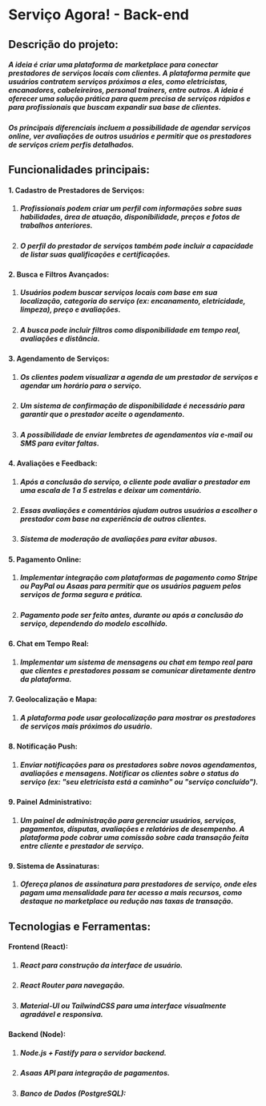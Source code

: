 # Serviço Agora! - Back-end

## Descrição do projeto:
##### A ideia é criar uma plataforma de marketplace para conectar prestadores de serviços locais com clientes. A plataforma permite que usuários contratem serviços próximos a eles, como eletricistas, encanadores, cabeleireiros, personal trainers, entre outros. A ideia é oferecer uma solução prática para quem precisa de serviços rápidos e para profissionais que buscam expandir sua base de clientes.

##### Os principais diferenciais incluem a possibilidade de agendar serviços online, ver avaliações de outros usuários e permitir que os prestadores de serviços criem perfis detalhados.

## Funcionalidades principais:
#### 1. Cadastro de Prestadores de Serviços:
1. ##### Profissionais podem criar um perfil com informações sobre suas habilidades, área de atuação, disponibilidade, preços e fotos de trabalhos anteriores.
2. ##### O perfil do prestador de serviços também pode incluir a capacidade de listar suas qualificações e certificações.

#### 2. Busca e Filtros Avançados:
1. ##### Usuários podem buscar serviços locais com base em sua localização, categoria do serviço (ex: encanamento, eletricidade, limpeza), preço e avaliações.
2. ##### A busca pode incluir filtros como disponibilidade em tempo real, avaliações e distância.

#### 3. Agendamento de Serviços:
1. ##### Os clientes podem visualizar a agenda de um prestador de serviços e agendar um horário para o serviço.
2. ##### Um sistema de confirmação de disponibilidade é necessário para garantir que o prestador aceite o agendamento.
3. ##### A possibilidade de enviar lembretes de agendamentos via e-mail ou SMS para evitar faltas.

#### 4. Avaliações e Feedback:
1. ##### Após a conclusão do serviço, o cliente pode avaliar o prestador em uma escala de 1 a 5 estrelas e deixar um comentário.
2. ##### Essas avaliações e comentários ajudam outros usuários a escolher o prestador com base na experiência de outros clientes.
3. ##### Sistema de moderação de avaliações para evitar abusos.

#### 5. Pagamento Online:
1. ##### Implementar integração com plataformas de pagamento como Stripe ou PayPal ou Asaas para permitir que os usuários paguem pelos serviços de forma segura e prática.
2. ##### Pagamento pode ser feito antes, durante ou após a conclusão do serviço, dependendo do modelo escolhido.

#### 6. Chat em Tempo Real:
1. ##### Implementar um sistema de mensagens ou chat em tempo real para que clientes e prestadores possam se comunicar diretamente dentro da plataforma.

#### 7. Geolocalização e Mapa:
1. ##### A plataforma pode usar geolocalização para mostrar os prestadores de serviços mais próximos do usuário.

#### 8. Notificação Push:
1. ##### Enviar notificações para os prestadores sobre novos agendamentos, avaliações e mensagens. Notificar os clientes sobre o status do serviço (ex: "seu eletricista está a caminho" ou "serviço concluído").

#### 9. Painel Administrativo:
1. ##### Um painel de administração para gerenciar usuários, serviços, pagamentos, disputas, avaliações e relatórios de desempenho. A plataforma pode cobrar uma comissão sobre cada transação feita entre cliente e prestador de serviço.

#### 9. Sistema de Assinaturas:
1. ##### Ofereça planos de assinatura para prestadores de serviço, onde eles pagam uma mensalidade para ter acesso a mais recursos, como destaque no marketplace ou redução nas taxas de transação.

## Tecnologias e Ferramentas:
#### Frontend (React):
1. #####  React para construção da interface de usuário.
2. #####  React Router para navegação.
3. #####  Material-UI ou TailwindCSS para uma interface visualmente agradável e responsiva.

#### Backend (Node):
1. #####  Node.js + Fastify para o servidor backend.
2. #####  Asaas API para integração de pagamentos.
3. #####  Banco de Dados (PostgreSQL):

